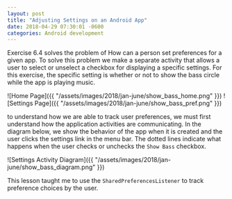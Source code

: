 ```yaml
---
layout: post
title: "Adjusting Settings on an Android App"
date: 2018-04-29 07:30:01 -0600
categories: Android development
---
```


Exercise 6.4 solves the problem of How can a person set preferences for a given app. To solve this problem we make a separate activity that allows a user to select or unselect a checkbox for displaying a specific settings. For this exercise, the specific setting is whether or not to show the bass circle while the app is playing music. 
 
![Home Page]({{ "/assets/images/2018/jan-june/show_bass_home.png" }})
![Settings Page]({{ "/assets/images/2018/jan-june/show_bass_pref.png" }})

to understand how we are able to track user preferences, we must first understand how the application activities are communicating. In the diagram below, we show the behavior of the app when it is created and the user clicks the settings link in the menu bar. The dotted lines indicate what happens when the user checks or unchecks the `Show Bass` checkbox. 

![Settings Activity Diagram]({{ "/assets/images/2018/jan-june/show_bass_diagram.png" }})

This lesson taught me to use the `SharedPreferencesListener` to track preference choices by the user. 
